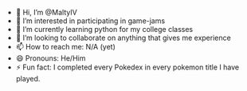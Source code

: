 - 👋 Hi, I’m @MaltyIV
- 👀 I’m interested in participating in game-jams
- 🌱 I’m currently learning python for my college classes
- 💞️ I’m looking to collaborate on anything that gives me experience
- 📫 How to reach me: N/A (yet)
- 😄 Pronouns: He/Him
- ⚡ Fun fact: I completed every Pokedex in every pokemon title I have played.

<!---
MaltyIV/MaltyIV is a ✨ special ✨ repository because its `README.md` (this file) appears on your GitHub profile.
You can click the Preview link to take a look at your changes.
--->
